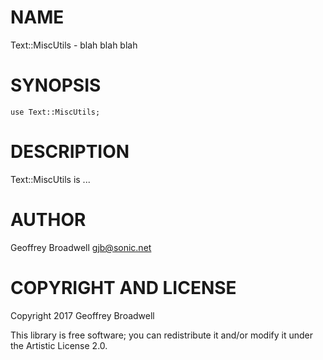 NAME
====

Text::MiscUtils - blah blah blah

SYNOPSIS
========

    use Text::MiscUtils;

DESCRIPTION
===========

Text::MiscUtils is ...

AUTHOR
======

Geoffrey Broadwell <gjb@sonic.net>

COPYRIGHT AND LICENSE
=====================

Copyright 2017 Geoffrey Broadwell

This library is free software; you can redistribute it and/or modify it under the Artistic License 2.0.
